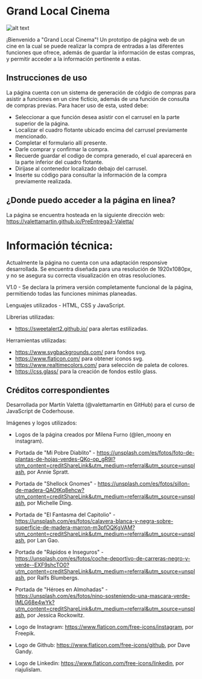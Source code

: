 # Grand Local Cinema
![alt text](https://github.com/valettamartin/PreEntrega3-Valetta/blob/main/assets/img/logo.png "logo")

¡Bienvenido a "Grand Local Cinema"! Un prototipo de página web de un cine en la cual se puede realizar la compra de entradas a las diferentes funciones que ofrece, además de guardar la información de estas compras, y permitir acceder a la información pertinente a estas. 

## Instrucciones de uso

La página cuenta con un sistema de generación de códgio de compras para asistir a funciones en un cine ficticio, además de una función de consulta de compras previas.
Para hacer uso de esta, usted debe:
- Seleccionar a que función desea asistir con el carrusel en la parte superior de la página.
- Localizar el cuadro flotante ubicado encima del carrusel previamente mencionado.
- Completar el formulario allí presente.
- Darle comprar y confirmar la compra.
- Recuerde guardar el codigo de compra generado, el cual aparecerá en la parte inferior del cuadro flotante.
- Dirijase al contenedor localizado debajo del carrusel.
- Inserte su código para consultar la información de la compra previamente realizada.

## ¿Donde puedo acceder a la página en linea?

La página se encuentra hosteada en la siguiente dirección web: https://valettamartin.github.io/PreEntrega3-Valetta/

# Información técnica:

Actualmente la página no cuenta con una adaptación responsive desarrollada. Se encuentra diseñada para una resolución de 1920x1080px, y no se asegura su correcta visualización en otras resoluciones.

V1.0 - Se declara la primera versión completamente funcional de la página, permitiendo todas las funciones mínimas planeadas.

Lenguajes utilizados - HTML, CSS y JavaScript.

Librerias utilizadas: 
- https://sweetalert2.github.io/ para alertas estilizadas.

Herramientas utilizadas:
- https://www.svgbackgrounds.com/ para fondos svg.
- https://www.flaticon.com/ para obtener iconos svg.
- https://www.realtimecolors.com/ para selección de paleta de colores.
- https://css.glass/ para la creación de fondos estilo glass.

## Créditos correspondientes

Desarrollada por Martín Valetta (@valettamartin en GitHub) para el curso de JavaScript de Coderhouse.

Imágenes y logos utilizados:
- Logos de la página creados por Milena Furno (@len_moony en instagram).

- Portada de "Mi Pobre Diablito" - https://unsplash.com/es/fotos/foto-de-plantas-de-hojas-verdes-QKo-op_gR9I?utm_content=creditShareLink&utm_medium=referral&utm_source=unsplash, por Annie Spratt.

- Portada de "Shellock Gnomes" - https://unsplash.com/es/fotos/sillon-de-madera-QAOtKq8ehcw?utm_content=creditShareLink&utm_medium=referral&utm_source=unsplash, por Michelle Ding.

- Portada de "El Fantasma del Capitolio" - https://unsplash.com/es/fotos/calavera-blanca-y-negra-sobre-superficie-de-madera-marron-m3pfOQKgVAM?utm_content=creditShareLink&utm_medium=referral&utm_source=unsplash, por Lan Gao.

- Portada de "Rápidos e Inseguros" - https://unsplash.com/es/fotos/coche-deportivo-de-carreras-negro-y-verde--EXF9shcTO0?utm_content=creditShareLink&utm_medium=referral&utm_source=unsplash, por Ralfs Blumbergs.

- Portada de "Héroes en Almohadas" - https://unsplash.com/es/fotos/nino-sosteniendo-una-mascara-verde-lMLG68e4wYk?utm_content=creditShareLink&utm_medium=referral&utm_source=unsplash, por Jessica Rockowitz.

- Logo de Instagram: https://www.flaticon.com/free-icons/instagram, por Freepik.

- Logo de Github: https://www.flaticon.com/free-icons/github, por Dave Gandy.

- Logo de Linkedin: https://www.flaticon.com/free-icons/linkedin, por riajulislam.
